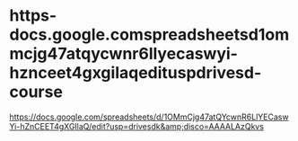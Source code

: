 # https-docs.google.comspreadsheetsd1ommcjg47atqycwnr6llyecaswyi-hznceet4gxgilaqedituspdrivesd-course
https://docs.google.com/spreadsheets/d/1OMmCjg47atQYcwnR6LlYECaswYi-hZnCEET4gXGIlaQ/edit?usp=drivesdk&amp;disco=AAAALAzQkvs
